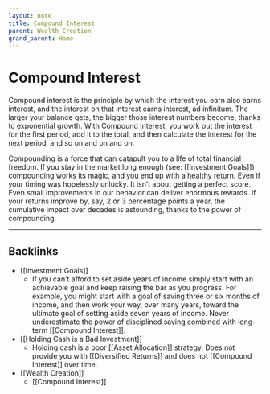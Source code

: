 ```yaml
---
layout: note
title: Compound Interest
parent: Wealth Creation
grand_parent: Home
---
```


# Compound Interest

Compound interest is the principle by which the interest you earn also earns interest, and the interest on that interest earns interest, ad infinitum. The larger your balance gets, the bigger those interest numbers become, thanks to exponential growth. With Compound Interest, you work out the interest for the first period, add it to the total, and then calculate the interest for the next period, and so on and on and on.

Compounding is a force that can catapult you to a life of total financial freedom. If you stay in the market long enough (see: [[Investment Goals]]) compounding works its magic, and you end up with a healthy return. Even if your timing was hopelessly unlucky. It isn’t about getting a perfect score. Even small improvements in our behavior can deliver enormous rewards. If your returns improve by, say, 2 or 3 percentage points a year, the cumulative impact over decades is astounding, thanks to the power of compounding.

---
## Backlinks
* [[Investment Goals]]
	* If you can’t afford to set aside years of income simply start with an achievable goal and keep raising the bar as you progress. For example, you might start with a goal of saving three or six months of income, and then work your way, over many years, toward the ultimate goal of setting aside seven years of income. Never underestimate the power of disciplined saving combined with long-term [[Compound Interest]].
* [[Holding Cash is a Bad Investment]]
	* Holding cash is a poor [[Asset Allocation]] strategy. Does not provide you with [[Diversified Returns]] and does not [[Compound Interest]] over time.
* [[Wealth Creation]]
	* [[Compound Interest]]

